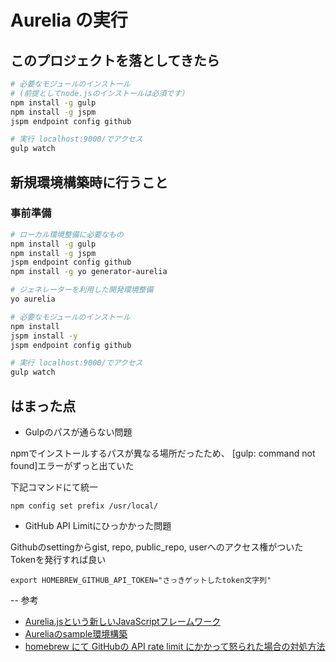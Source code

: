 # Aurelia の実行

## このプロジェクトを落としてきたら

```bash
# 必要なモジュールのインストール
# (前提としてnode.jsのインストールは必須です）
npm install -g gulp
npm install -g jspm
jspm endpoint config github

# 実行 localhost:9000/でアクセス
gulp watch
```

## 新規環境構築時に行うこと
### 事前準備

```bash
# ローカル環境整備に必要なもの
npm install -g gulp
npm install -g jspm
jspm endpoint config github
npm install -g yo generator-aurelia

# ジェネレーターを利用した開発環境整備
yo aurelia

# 必要なモジュールのインストール
npm install
jspm install -y
jspm endpoint config github

# 実行 localhost:9000/でアクセス
gulp watch

```

## はまった点

- Gulpのパスが通らない問題

npmでインストールするパスが異なる場所だったため、
[gulp: command not found]エラーがずっと出ていた

下記コマンドにて統一

```
npm config set prefix /usr/local/
```


- GitHub API Limitにひっかかった問題

Githubのsettingからgist, repo, public_repo, userへのアクセス権がついたTokenを発行すれば良い

```
export HOMEBREW_GITHUB_API_TOKEN="さっきゲットしたtoken文字列"
```

-- 参考
- [Aurelia.jsという新しいJavaScriptフレームワーク](http://albatrosary.hateblo.jp/entry/2015/03/03/170143)
- [Aureliaのsample環境構築](http://qiita.com/nakanowax/items/416be6ba4dee6a2fbc74)
- [homebrew にて GitHubの API rate limit にかかって怒られた場合の対処方法](http://tanacasino.hatenablog.com/entry/2014/11/03/205508)


